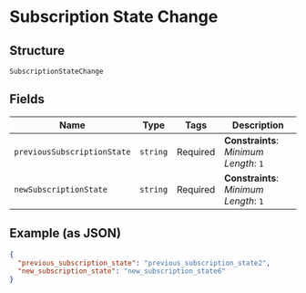 
# Subscription State Change

## Structure

`SubscriptionStateChange`

## Fields

| Name | Type | Tags | Description |
|  --- | --- | --- | --- |
| `previousSubscriptionState` | `string` | Required | **Constraints**: *Minimum Length*: `1` |
| `newSubscriptionState` | `string` | Required | **Constraints**: *Minimum Length*: `1` |

## Example (as JSON)

```json
{
  "previous_subscription_state": "previous_subscription_state2",
  "new_subscription_state": "new_subscription_state6"
}
```

